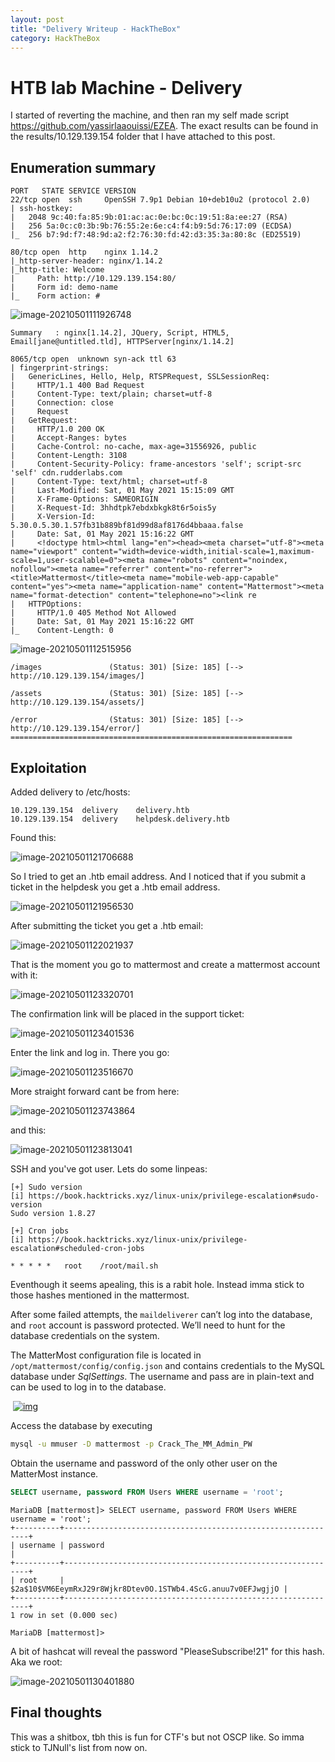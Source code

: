```yaml
---
layout: post
title: "Delivery Writeup - HackTheBox"
category: HackTheBox
---
```



# HTB lab Machine - Delivery

I started of reverting the machine, and then ran my self made script https://github.com/yassirlaaouissi/EZEA. The exact results can be found in the results/10.129.139.154 folder that I have attached to this post.

## Enumeration summary

```
PORT   STATE SERVICE VERSION
22/tcp open  ssh     OpenSSH 7.9p1 Debian 10+deb10u2 (protocol 2.0)
| ssh-hostkey: 
|   2048 9c:40:fa:85:9b:01:ac:ac:0e:bc:0c:19:51:8a:ee:27 (RSA)
|   256 5a:0c:c0:3b:9b:76:55:2e:6e:c4:f4:b9:5d:76:17:09 (ECDSA)
|_  256 b7:9d:f7:48:9d:a2:f2:76:30:fd:42:d3:35:3a:80:8c (ED25519)

80/tcp open  http    nginx 1.14.2
|_http-server-header: nginx/1.14.2
|_http-title: Welcome
|     Path: http://10.129.139.154:80/
|     Form id: demo-name
|_    Form action: #
```

![image-20210501111926748](https://raw.githubusercontent.com/yassirlaaouissi/yassirlaaouissi.github.io/master/_screenshots/image-20210501111926748.png)

```
Summary   : nginx[1.14.2], JQuery, Script, HTML5, Email[jane@untitled.tld], HTTPServer[nginx/1.14.2]
```

```
8065/tcp open  unknown syn-ack ttl 63
| fingerprint-strings: 
|   GenericLines, Hello, Help, RTSPRequest, SSLSessionReq: 
|     HTTP/1.1 400 Bad Request
|     Content-Type: text/plain; charset=utf-8
|     Connection: close
|     Request
|   GetRequest: 
|     HTTP/1.0 200 OK
|     Accept-Ranges: bytes
|     Cache-Control: no-cache, max-age=31556926, public
|     Content-Length: 3108
|     Content-Security-Policy: frame-ancestors 'self'; script-src 'self' cdn.rudderlabs.com
|     Content-Type: text/html; charset=utf-8
|     Last-Modified: Sat, 01 May 2021 15:15:09 GMT
|     X-Frame-Options: SAMEORIGIN
|     X-Request-Id: 3hhdtpk7ebdxbkgk8t6r5ois5y
|     X-Version-Id: 5.30.0.5.30.1.57fb31b889bf81d99d8af8176d4bbaaa.false
|     Date: Sat, 01 May 2021 15:16:22 GMT
|     <!doctype html><html lang="en"><head><meta charset="utf-8"><meta name="viewport" content="width=device-width,initial-scale=1,maximum-scale=1,user-scalable=0"><meta name="robots" content="noindex, nofollow"><meta name="referrer" content="no-referrer"><title>Mattermost</title><meta name="mobile-web-app-capable" content="yes"><meta name="application-name" content="Mattermost"><meta name="format-detection" content="telephone=no"><link re
|   HTTPOptions: 
|     HTTP/1.0 405 Method Not Allowed
|     Date: Sat, 01 May 2021 15:16:22 GMT
|_    Content-Length: 0
```

![image-20210501112515956](https://raw.githubusercontent.com/yassirlaaouissi/yassirlaaouissi.github.io/master/_screenshots/image-20210501112515956.png)

```
/images               (Status: 301) [Size: 185] [--> http://10.129.139.154/images/]

/assets               (Status: 301) [Size: 185] [--> http://10.129.139.154/assets/]

/error                (Status: 301) [Size: 185] [--> http://10.129.139.154/error/] 
===============================================================
```



## Exploitation

Added delivery to /etc/hosts:

```
10.129.139.154	delivery	delivery.htb
10.129.139.154	delivery	helpdesk.delivery.htb

```

Found this:

![image-20210501121706688](https://raw.githubusercontent.com/yassirlaaouissi/yassirlaaouissi.github.io/master/_screenshots/image-20210501121706688.png)

So I tried to get an .htb email address. And I noticed that if you submit a ticket in the helpdesk you get a .htb email address.

![image-20210501121956530](https://raw.githubusercontent.com/yassirlaaouissi/yassirlaaouissi.github.io/master/_screenshots/image-20210501121956530.png)

After submitting the ticket you get a .htb email:

![image-20210501122021937](https://raw.githubusercontent.com/yassirlaaouissi/yassirlaaouissi.github.io/master/_screenshots/image-20210501122021937.png)

That is the moment you go to mattermost and create a mattermost account with it:

![image-20210501123320701](https://raw.githubusercontent.com/yassirlaaouissi/yassirlaaouissi.github.io/master/_screenshots/image-20210501123320701.png)

The confirmation link will be placed in the support ticket:

![image-20210501123401536](https://raw.githubusercontent.com/yassirlaaouissi/yassirlaaouissi.github.io/master/_screenshots/image-20210501123401536.png)

Enter the link and log in. There you go:

![image-20210501123516670](https://raw.githubusercontent.com/yassirlaaouissi/yassirlaaouissi.github.io/master/_screenshots/image-20210501123516670.png)

More straight forward cant be from here:

![image-20210501123743864](https://raw.githubusercontent.com/yassirlaaouissi/yassirlaaouissi.github.io/master/_screenshots/image-20210501123743864.png)

and this:

![image-20210501123813041](https://raw.githubusercontent.com/yassirlaaouissi/yassirlaaouissi.github.io/master/_screenshots/image-20210501123813041.png)

SSH and you've got user. Lets do some linpeas:

```
[+] Sudo version
[i] https://book.hacktricks.xyz/linux-unix/privilege-escalation#sudo-version
Sudo version 1.8.27

```

```
[+] Cron jobs
[i] https://book.hacktricks.xyz/linux-unix/privilege-escalation#scheduled-cron-jobs

* * * * *	root	/root/mail.sh
```

Eventhough it seems apealing, this is a rabit hole. Instead imma stick to those hashes mentioned in the mattermost.

After some failed attempts, the `maildeliverer` can’t log into the database, and `root` account is password protected. We’ll need to hunt for the database credentials on the system.

The MatterMost configuration file is located in `/opt/mattermost/config/config.json` and contains credentials to the MySQL database under *SqlSettings*. The username and pass are in plain-text and can be used to log in to the database.

​    [     ![img](https://drt.sh/posts/htb-delivery/mattermost-config.png)     ](https://drt.sh/posts/htb-delivery/mattermost-config.png)      

Access the database by executing

```bash
mysql -u mmuser -D mattermost -p Crack_The_MM_Admin_PW
```

Obtain the username and password of the only other user on the MatterMost instance.

```sql
SELECT username, password FROM Users WHERE username = 'root';
```

```
MariaDB [mattermost]> SELECT username, password FROM Users WHERE username = 'root';
+----------+--------------------------------------------------------------+
| username | password                                                     |
+----------+--------------------------------------------------------------+
| root     | $2a$10$VM6EeymRxJ29r8Wjkr8Dtev0O.1STWb4.4ScG.anuu7v0EFJwgjjO |
+----------+--------------------------------------------------------------+
1 row in set (0.000 sec)

MariaDB [mattermost]> 

```

A bit of hashcat will reveal the password "PleaseSubscribe!21" for this hash. Aka we root:

![image-20210501130401880](https://raw.githubusercontent.com/yassirlaaouissi/yassirlaaouissi.github.io/master/_screenshots/image-20210501130401880.png)

## Final thoughts

This was a shitbox, tbh this is fun for CTF's but not OSCP like. So imma stick to TJNull's list from now on.

